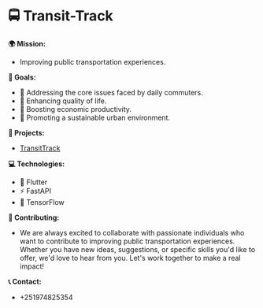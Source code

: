 # 🚍 Transit-Track

**🌍 Mission:** 
* Improving public transportation experiences.

**🎯 Goals:**
* 🚶 Addressing the core issues faced by daily commuters.
* 🌱 Enhancing quality of life.
* 💼 Boosting economic productivity.
* 🌆 Promoting a sustainable urban environment.

**🚀 Projects:**
* [TransitTrack](https://github.com/Transit-Track/TransitTrack)
  
**💻 Technologies:**
* 📱 Flutter
* ⚡ FastAPI
* 🧠 TensorFlow

**🤝 Contributing:**
* We are always excited to collaborate with passionate individuals who want to contribute to improving public transportation experiences. Whether you have new ideas, suggestions, or specific skills you'd like to offer, we'd love to hear from you. Let's work together to make a real impact!

**📞 Contact:**
* +251974825354
